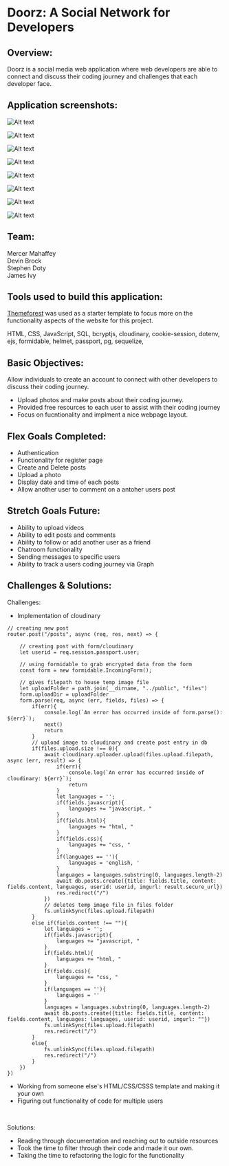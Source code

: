# Doorz: A Social Network for Developers

## Overview:
Doorz is a social media web application where web developers are able to connect and discuss their coding journey and challenges that each developer face.

## Application screenshots:

![Alt text](public/images/loginP.png)
<br/>

![Alt text](public/images/registerP.png)
<br/>

![Alt text](public/images/home_page.png)
<br/>

![Alt text](public/images/users_page.png)
<br/>

![Alt text](public/images/account_page.png)
<br/>

![Alt text](public/images/feed_dark.png)
<br/>

![Alt text](public/images/users_dark.png)
<br/>

![Alt text](public/images/account_dark.png)
<br/>

## Team:

Mercer Mahaffey
<br>
Devin Brock
<br>
Stephen Doty
<br>
James Ivy
<br>

## Tools used to build this application:
[Themeforest](https://themeforest.net/item/sociala-social-network-app-html-template/31502548) was used as a starter template to focus more on the functionality aspects of the website for this project.

HTML,
CSS,
JavaScript, 
SQL,
bcryptjs,
cloudinary,
cookie-session,
dotenv,
ejs,
formidable,
helmet,
passport,
pg,
sequelize,

## Basic Objectives:

Allow individuals to create an account to connect with other developers to discuss their coding journey.
 - Upload photos and make posts about their coding journey. 
 - Provided free resources to each user to assist with their coding journey
 - Focus on fucntionality and implment a nice webpage layout.

## Flex Goals Completed:

- Authentication
- Functionality for register page
- Create and Delete posts
- Upload a photo
- Display date and time of each posts 
- Allow another user to comment on a antoher users post
## Stretch Goals Future:

- Ability to upload videos
- Ability to edit posts and comments
- Ability to follow or add another user as a friend
- Chatroom functionality
- Sending messages to specific users
- Ability to track a users coding journey via Graph

## Challenges & Solutions:

Challenges: 
- Implementation of cloudinary
```
// creating new post
router.post("/posts", async (req, res, next) => {

    // creating post with form/cloudinary
    let userid = req.session.passport.user;
    
    // using formidable to grab encrypted data from the form
    const form = new formidable.IncomingForm();
    
    // gives filepath to house temp image file
    let uploadFolder = path.join(__dirname, "../public", "files")
    form.uploadDir = uploadFolder
    form.parse(req, async (err, fields, files) => {
        if(err){
            console.log(`An error has occurred inside of form.parse(): ${err}`);
            next()
            return
        }
        // upload image to cloudinary and create post entry in db
        if(files.upload.size !== 0){
            await cloudinary.uploader.upload(files.upload.filepath, async (err, result) => {
                if(err){
                    console.log(`An error has occurred inside of cloudinary: ${err}`);
                    return
                }
                let languages = '';
                if(fields.javascript){
                    languages += "javascript, "
                }
                if(fields.html){
                    languages += "html, "
                }
                if(fields.css){
                    languages += "css, "
                }
                if(languages == ''){
                    languages = 'english, '
                }
                languages = languages.substring(0, languages.length-2)
                await db.posts.create({title: fields.title, content: fields.content, languages, userid: userid, imgurl: result.secure_url})
                res.redirect("/")
            })
            // deletes temp image file in files folder
            fs.unlinkSync(files.upload.filepath)
        }
        else if(fields.content !== ""){
            let languages = '';
            if(fields.javascript){
                languages += "javascript, "
            }
            if(fields.html){
                languages += "html, "
            }
            if(fields.css){
                languages += "css, "
            }
            if(languages == ''){
                languages = ''
            }
            languages = languages.substring(0, languages.length-2)
            await db.posts.create({title: fields.title, content: fields.content, languages: languages, userid: userid, imgurl: ""})
            fs.unlinkSync(files.upload.filepath)
            res.redirect("/")
        }
        else{
            fs.unlinkSync(files.upload.filepath)
            res.redirect("/")
        }
    })
})
```
- Working from someone else's HTML/CSS/CSSS template and making it your own
- Figuring out functionality of code for multiple users
<br>

Solutions:
- Reading through documentation and reaching out to outside resources
- Took the time to filter through their code and made it our own.
- Taking the time to refactoring the logic for the functionality

